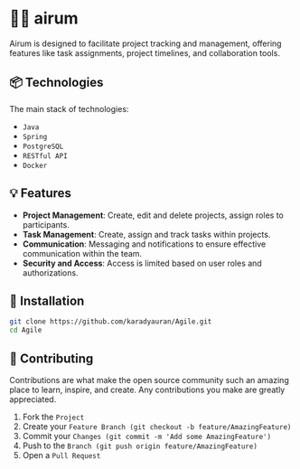 # 👨‍💻 airum
Airum is designed to facilitate project tracking and management, offering features like task assignments, project timelines, and collaboration tools.

## 📦 Technologies
The main stack of technologies:
- `Java`
- `Spring`
- `PostgreSQL`
- `RESTful API`
- `Docker`

## 💡 Features

- **Project Management**: Create, edit and delete projects, assign roles to participants.
- **Task Management**: Create, assign and track tasks within projects.
- **Communication**: Messaging and notifications to ensure effective communication within the team.
- **Security and Access**: Access is limited based on user roles and authorizations.

## 👾 Installation

```bash
git clone https://github.com/karadyauran/Agile.git
cd Agile
```
## 🤝 Contributing

Contributions are what make the open source community such an amazing place to learn, inspire, and create. Any contributions you make are greatly appreciated.

1. Fork the `Project`
2. Create your `Feature Branch (git checkout -b feature/AmazingFeature)` 
3. Commit your `Changes (git commit -m 'Add some AmazingFeature')`
4. Push to the `Branch (git push origin feature/AmazingFeature)`
5. Open a `Pull Request`
